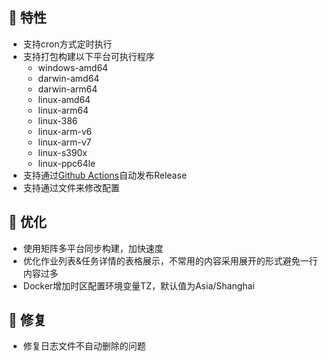 <!--2024-08-24-->
## 🚀 特性

* 支持cron方式定时执行
* 支持打包构建以下平台可执行程序
  * windows-amd64
  * darwin-amd64
  * darwin-arm64
  * linux-amd64
  * linux-arm64
  * linux-386
  * linux-arm-v6
  * linux-arm-v7
  * linux-s390x
  * linux-ppc64le
* 支持通过[Github Actions](https://docs.github.com/zh/actions)自动发布Release
* 支持通过文件来修改配置

## 🎨 优化

* 使用矩阵多平台同步构建，加快速度
* 优化作业列表&任务详情的表格展示，不常用的内容采用展开的形式避免一行内容过多
* Docker增加时区配置环境变量TZ，默认值为Asia/Shanghai

## 🐞 修复

* 修复日志文件不自动删除的问题